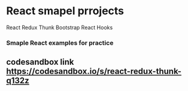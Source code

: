 # React smapel prrojects

React Redux Thunk Bootstrap React Hooks

### Smaple React examples for practice

## codesandbox link https://codesandbox.io/s/react-redux-thunk-q132z
